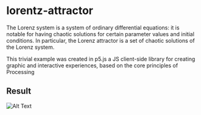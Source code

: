 # lorentz-attractor
The Lorenz system is a system of ordinary differential equations: it is notable for having chaotic solutions for certain parameter values and initial conditions. In particular, the Lorenz attractor is a set of chaotic solutions of the Lorenz system. 

This trivial example was created in p5.js a JS client-side library for creating graphic and interactive experiences, based on the core principles of Processing

## Result

![Alt Text](https://media.giphy.com/media/U72H9zyC0f9e5ycXml/giphy.gif)

